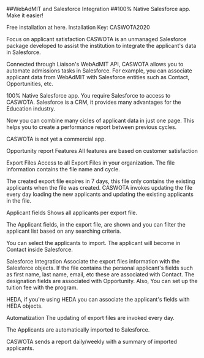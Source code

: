##WebAdMIT and Salesforce Integration
##100% Native Salesforce app. Make it easier!

Free installation at here. Installation Key: CASWOTA2020


Focus on applicant satisfaction
CASWOTA is an unmanaged Salesforce package developed to assist the institution to integrate the applicant's data in Salesforce.

Connected through Liaison's WebAdMIT API, CASWOTA allows you to automate admissions tasks in Salesforce. For example, you can associate applicant data from WebAdMIT with Salesforce entities such as Contact, Opportunities, etc.

100% Native Salesforce app. You require Salesforce to access to CASWOTA. Salesforce is a CRM, it provides many advantages for the Education industry.

Now you can combine many cicles of applicant data in just one page. This helps you to create a performance report between previous cycles.

CASWOTA is not yet a commercial app.

Opportunity report
Features
All features are based on customer satisfaction

Export Files
Access to all Export Files in your organization. The file information contains the file name and cycle.

The created export file expires in 7 days, this file only contains the existing applicants when the file was created. CASWOTA invokes updating the file every day loading the new applicants and updating the existing applicants in the file.

Applicant fields
Shows all applicants per export file.

The Applicant fields, in the export file, are shown and you can filter the applicant list based on any searching criteria.

You can select the applicants to import. The applicant will become in Contact inside Salesforce.

Salesforce Integration
Associate the export files information with the Salesforce objects. If the file contains the personal applicant's fields such as first name, last name, email, etc these are associated with Contact. The designation fields are associated with Opportunity. Also, You can set up the tuition fee with the program.

HEDA, if you're using HEDA you can associate the applicant's fields with HEDA objects.

Automatization
The updating of export files are invoked every day.

The Applicants are automatically imported to Salesforce.

CASWOTA sends a report daily/weekly with a summary of imported applicants.

